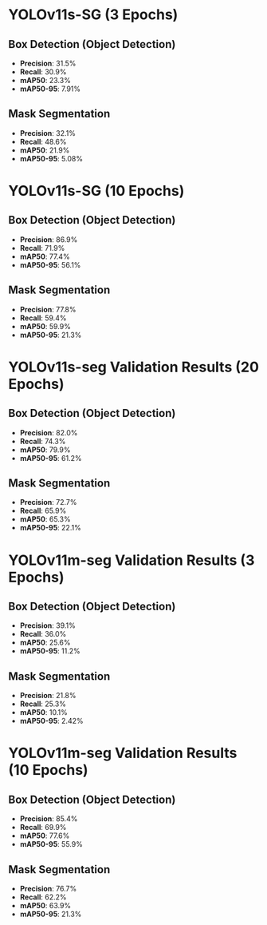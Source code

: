 # YOLOv11s-SG (3 Epochs)

## Box Detection (Object Detection)
- **Precision**: 31.5%
- **Recall**: 30.9%
- **mAP50**: 23.3%
- **mAP50-95**: 7.91%

## Mask Segmentation
- **Precision**: 32.1%
- **Recall**: 48.6%
- **mAP50**: 21.9%
- **mAP50-95**: 5.08%

# YOLOv11s-SG (10 Epochs)

## Box Detection (Object Detection)
- **Precision**: 86.9%
- **Recall**: 71.9%
- **mAP50**: 77.4%
- **mAP50-95**: 56.1%


## Mask Segmentation
- **Precision**: 77.8%
- **Recall**: 59.4%
- **mAP50**: 59.9%
- **mAP50-95**: 21.3%

# YOLOv11s-seg Validation Results (20 Epochs)

## Box Detection (Object Detection)
- **Precision**: 82.0%
- **Recall**: 74.3%
- **mAP50**: 79.9%
- **mAP50-95**: 61.2%

## Mask Segmentation
- **Precision**: 72.7%
- **Recall**: 65.9%
- **mAP50**: 65.3%
- **mAP50-95**: 22.1%

# YOLOv11m-seg Validation Results (3 Epochs)

## Box Detection (Object Detection)
- **Precision**: 39.1%
- **Recall**: 36.0%
- **mAP50**: 25.6%
- **mAP50-95**: 11.2%

## Mask Segmentation
- **Precision**: 21.8%
- **Recall**: 25.3%
- **mAP50**: 10.1%
- **mAP50-95**: 2.42%

# YOLOv11m-seg Validation Results (10 Epochs)

## Box Detection (Object Detection)
- **Precision**: 85.4%
- **Recall**: 69.9%
- **mAP50**: 77.6%
- **mAP50-95**: 55.9%

## Mask Segmentation
- **Precision**: 76.7%
- **Recall**: 62.2%
- **mAP50**: 63.9%
- **mAP50-95**: 21.3%
